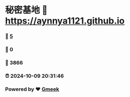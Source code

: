 # 秘密基地 :link: https://aynnya1121.github.io 
### :page_facing_up: [5](https://aynnya1121.github.io/tag.html) 
### :speech_balloon: 0 
### :hibiscus: 3866 
### :alarm_clock: 2024-10-09 20:31:46 
### Powered by :heart: [Gmeek](https://github.com/Meekdai/Gmeek)
